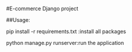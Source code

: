 #E-commerce Django project

##Usage:

pip install -r requirements.txt :install all packages

python manage.py runserver:run the application
